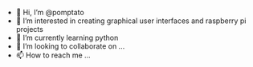 - 👋 Hi, I’m @pomptato
- 👀 I’m interested in creating graphical user interfaces and raspberry pi projects
- 🌱 I’m currently learning python
- 💞️ I’m looking to collaborate on ...
- 📫 How to reach me ...

<!---
pomptato/pomptato is a ✨ special ✨ repository because its `README.md` (this file) appears on your GitHub profile.
You can click the Preview link to take a look at your changes.
--->
